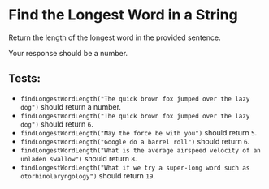 # Find the Longest Word in a String

Return the length of the longest word in the provided sentence.

Your response should be a number.

## Tests:

-   `findLongestWordLength("The quick brown fox jumped over the lazy dog")` should return a number.
-   `findLongestWordLength("The quick brown fox jumped over the lazy dog")` should return `6`.
-   `findLongestWordLength("May the force be with you")` should return `5`.
-   `findLongestWordLength("Google do a barrel roll")` should return `6`.
-   `findLongestWordLength("What is the average airspeed velocity of an unladen swallow")` should return `8`.
-   `findLongestWordLength("What if we try a super-long word such as otorhinolaryngology")` should return `19`.

